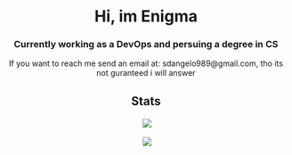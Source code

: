 <h1 align="center"> Hi, im Enigma </h1>
<h3 align="center"> Currently working as a DevOps and persuing a degree in CS </h3>

<p align="center">If you want to reach me send an email at: sdangelo989@gmail.com, tho its not guranteed i will answer</p>

<h2 align="center"> Stats </h2>
<p align="center">&nbsp;<img align="center" src="https://github-readme-stats.vercel.app/api?username=EnigmA03C&theme=dark&show_icons=true&hide_border=false&count_private=true"/> </p>
<p align="center">&nbsp;<img align="center" src="https://github-readme-streak-stats.herokuapp.com/?user=EnigmA03C&theme=dark&hide_border=false"/> </p>
